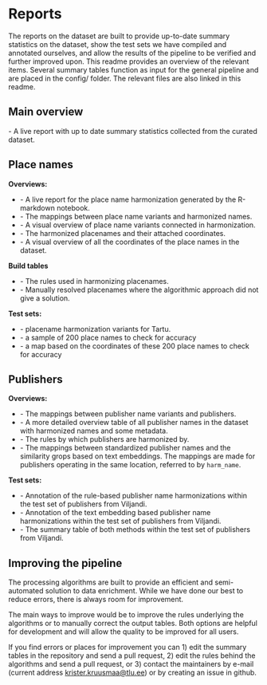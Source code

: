 # Reports

The reports on the dataset are built to provide up-to-date summary statistics on the dataset, show the test sets we have compiled and annotated ourselves, and allow the results of the pipeline to be verified and further improved upon. This readme provides an overview of the relevant items. Several summary tables function as input for the general pipeline and are placed in the config/ folder. The relevant files are also linked in this readme.

## Main overview

[](main_descriptives.pdf) - A live report with up to date summary statistics collected from the curated dataset.

## Place names

**Overviews:**
- [](harmonize_places.pdf) - A live report for the place name harmonization generated by the R-markdown notebook.
- [](../config/publishers/places/places_harmonized.tsv) - The mappings between place name variants and harmonized names.
- [](places_harmonized_network.html) - A visual overview of place name variants connected in harmonization.
- [](../config/publishers/places/places_coordinates.tsv) - The harmonized placenames and their attached coordinates.
- [](places_on_map.html) - A visual overview of all the coordinates of the place names in the dataset.          

**Build tables**
- [](../config/publishers/places/places_rules.tsv) - The rules used in harmonizing placenames.
- [](../config/publishers/places/resolved_manually_geo.tsv) - Manually resolved placenames where the algorithmic approach did not give a solution.
                 
**Test sets:**
- [](testsets/testset_places_tartu_variants.tsv) - placename harmonization variants for Tartu.
- [](testsets/testset_places_checked.tsv) - a sample of 200 place names to check for accuracy
- [](testsets/testset_locations_on_map_checked.html) - a map based on the coordinates of these 200 place names to check for accuracy

## Publishers

**Overviews:**
- [](../config/publishers/publisher_harmonization_mapping.json) - The mappings between publisher name variants and publishers.
- [](publishers_overview_rulebased_harmonization.tsv) - A more detailed overview table of all publisher names in the dataset with harmonized names and some metadata.
- [](../config/publishers/publisher_harmonize_rules.tsv) - The rules by which publishers are harmonized by.
- [](../config/publishers/publisher_similarity_groups.tsv) - The mappings between standardized publisher names and the similarity grops based on text embeddings. The mappings are made for publishers operating in the same location, referred to by `harm_name`.

**Test sets:**
- [](testsets/testset_publishers_rulebased_checked.tsv) - Annotation of the rule-based publisher name harmonizations within the test set of publishers from Viljandi.
- [](testsets/testset_publishers_cluster_similarity_checked.tsv) - Annotation of the text embedding based publisher name harmonizations within the test set of publishers from Viljandi.
- [](testsets/testset_publishers_harmonize_both_methods_summary.tsv) - The summary table of both methods within the test set of publishers from Viljandi.


## Improving the pipeline

The processing algorithms are built to provide an efficient and semi-automated solution to data enrichment. While we have done our best to reduce errors, there is always room for improvement.

The main ways to improve would be to improve the rules underlying the algorithms or to manually correct the output tables. Both options are helpful for development and will allow the quality to be improved for all users.

If you find errors or places for improvement you can 1) edit the summary tables in the repository and send a pull request, 2) edit the rules behind the algorithms and send a pull request, or 3) contact the maintainers by e-mail (current address krister.kruusmaa@tlu.ee) or by creating an issue in github.

